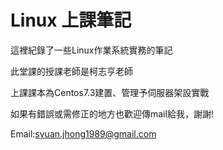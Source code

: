 ﻿# Linux 上課筆記
這裡紀錄了一些Linux作業系統實務的筆記

此堂課的授課老師是柯志亨老師

上課課本為Centos7.3建置、管理予伺服器架設實戰

如果有錯誤或需修正的地方也歡迎傳mail給我，謝謝!

Email:syuan.jhong1989@gmail.com

